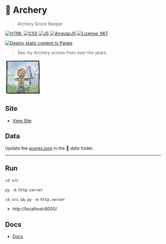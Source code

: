 # 🏹 Archery

> Archery Score Keeper

[![HTML](https://img.shields.io/badge/HTML-E34F26?style=for-the-badge&logo=html5&logoColor=white)](https://developer.mozilla.org/en-US/docs/Learn/Getting_started_with_the_web/HTML_basics)
[![CSS](https://img.shields.io/badge/CSS-1572B6?style=for-the-badge&logo=css3&logoColor=white)](https://developer.mozilla.org/en-US/docs/Web/CSS)
[![JS](https://img.shields.io/badge/JavaScript-323330?style=for-the-badge&logo=javascript&logoColor=F7DF1E)](https://developer.mozilla.org/en-US/docs/Web/JavaScript)
[![AngularJS](https://img.shields.io/badge/AngularJS-E23237.svg?style=for-the-badge&logo=angularjs&logoColor=white)](https://github.com/angular/angular.js)
[![License: MIT](https://img.shields.io/badge/License-MIT-lightgrey.svg?style=for-the-badge)](LICENSE) <!-- https://opensource.org/licenses/MIT -->

[![Deploy static content to Pages](https://github.com/AlexHedley/archery/actions/workflows/static.yml/badge.svg)](https://github.com/AlexHedley/archery/actions/workflows/static.yml)

> See my Archery scores from over the years.

<!-- ![Neil Slorance](src/images/neil_slorance.jpg "Neil Slorance") -->
![Neil Slorance](src/apple-icon-114x114.png "Neil Slorance")

## Site

- [View Site](https://alexhedley.github.io/archery/)

## Data

Update the [scores.json](src/data/scores.json) in the 📂 _data_ folder.

---

## Run

`cd src`

`py -m http.server`

`cd src && py -m http.server`

- http://localhost:8000/

## Docs

- [Docs](docs/README.md)
